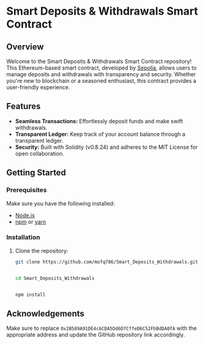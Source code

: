 # Smart Deposits & Withdrawals Smart Contract

## Overview

Welcome to the Smart Deposits & Withdrawals Smart Contract repository! This Ethereum-based smart contract, developed by [Sepolia](https://sepolia.io/), allows users to manage deposits and withdrawals with transparency and security. Whether you're new to blockchain or a seasoned enthusiast, this contract provides a user-friendly experience.

## Features

- **Seamless Transactions:** Effortlessly deposit funds and make swift withdrawals.
- **Transparent Ledger:** Keep track of your account balance through a transparent ledger.
- **Security:** Built with Solidity (v0.8.24) and adheres to the MIT License for open collaboration.

## Getting Started

### Prerequisites

Make sure you have the following installed:

- [Node.js](https://nodejs.org/)
- [npm](https://www.npmjs.com/) or [yarn](https://yarnpkg.com/)

### Installation

1. Clone the repository:

   ```bash
   git clone https://github.com/mofq786/Smart_Deposits_Withdrawals.git

   
   cd Smart_Deposits_Withdrawals


   npm install
## Acknowledgements
Make sure to replace `0x2B589A91DE4c6CDA5Dd6D7CffeD6C52FbBdDA0fA` with the appropriate address and update the GitHub repository link accordingly.
